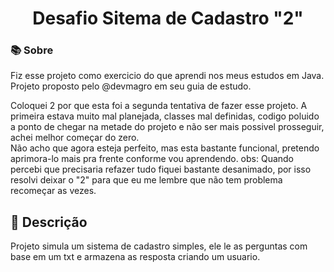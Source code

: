 <h1 align="center"> Desafio Sitema de Cadastro "2" </h1>
<h3>📚 Sobre</h3>
<p> 
Fiz esse projeto como exercicio do que aprendi nos meus estudos em Java. 
  <br>
Projeto proposto pelo @devmagro em seu guia de estudo.
</p>
<p></p>
<p>
  Coloquei 2 por que esta foi a segunda tentativa de fazer esse projeto. A primeira estava muito mal planejada, classes mal definidas, 
  codigo poluido a ponto de chegar na metade do projeto e não ser mais possivel prosseguir, achei melhor começar do zero.
  <br>
  Não acho que agora esteja perfeito, mas esta bastante funcional, pretendo aprimora-lo mais pra frente conforme vou aprendendo.
  obs: Quando percebi que precisaria refazer tudo fiquei bastante desanimado, por isso resolvi deixar o "2" para que eu me lembre que 
  não tem problema recomeçar as vezes.
</p>

 <h2> 📖 Descrição</h2>
<p>
  Projeto simula um sistema de cadastro simples, ele le as perguntas com base em um txt e armazena as resposta criando um usuario.

  <br>
</p>
